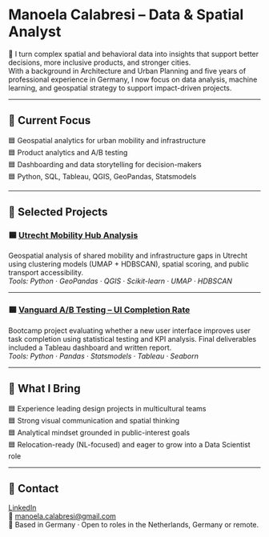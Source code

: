 # Manoela Calabresi – Data & Spatial Analyst

🔷 I turn complex spatial and behavioral data into insights that support better decisions, more inclusive products, and stronger cities.  
With a background in Architecture and Urban Planning and five years of professional experience in Germany, I now focus on data analysis, machine learning, and geospatial strategy to support impact-driven projects.

---

## 🔸 Current Focus

🟦 Geospatial analytics for urban mobility and infrastructure  
🟦 Product analytics and A/B testing  
🟦 Dashboarding and data storytelling for decision-makers  
🟦 Python, SQL, Tableau, QGIS, GeoPandas, Statsmodels

---

## 🔸 Selected Projects

### 🟦 [Utrecht Mobility Hub Analysis](https://github.com/Manoela-Calabresi-Portfolio/Utrecht_Mobility_Hubs)
Geospatial analysis of shared mobility and infrastructure gaps in Utrecht using clustering models (UMAP + HDBSCAN), spatial scoring, and public transport accessibility.  
*Tools: Python · GeoPandas · QGIS · Scikit-learn · UMAP · HDBSCAN*

---

### 🟦 [Vanguard A/B Testing – UI Completion Rate](https://github.com/Manoela-Calabresi-Portfolio/Vanguard_Stocks_AB_testing)
Bootcamp project evaluating whether a new user interface improves user task completion using statistical testing and KPI analysis. Final deliverables included a Tableau dashboard and written report.  
*Tools: Python · Pandas · Statsmodels · Tableau · Seaborn*

---

## 🔸 What I Bring

🟦 Experience leading design projects in multicultural teams  
🟦 Strong visual communication and spatial thinking  
🟦 Analytical mindset grounded in public-interest goals  
🟦 Relocation-ready (NL-focused) and eager to grow into a Data Scientist role

---

## 🔸 Contact

[LinkedIn](https://www.linkedin.com/in/manoela-calabresi/)  
📧 manoela.calabresi@gmail.com  
📍 Based in Germany · Open to roles in the Netherlands, Germany or remote.

